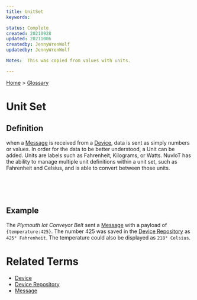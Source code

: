 ```yaml
---
title: UnitSet
keywords: 

status: Complete
created: 20210928
updated: 20211006
createdby: JennyWrenWolf
updatedby: JennyWrenWolf

Notes:  This was copied from values with units. 

---
```

[Home](../Index.md) > [Glossary](./Index.md)

# Unit Set
## Definition
when a [Message](./Message.md) is received from a [Device](./Device.md), data is sent as simply numbers or values.  In order for the data to be better understood, a Unit can be added.  Units are labels such as Fahrenheit, Kilograms, or Watts.  NuvIoT has the ability to manage multiple unit definitions within a unit set, such as Fahrenheit and Celsius, and is able to convert between those units.

<br>
<br>
<br>

## Example
The *Plymouth Iot Conveyor Belt* sent a [Message](./Message.md) with a payload of `{temperature:425}`.  The number 425 was saved in the [Device Repository](./DeviceRepository.md) as `425° Fahrenheit`.  The temperature could also be displayed as `218° Celsius`.

# Related Terms
- [Device](./Device.md)
- [Device Repository](./DeviceRepository.md)
- [Message](./Message.md)